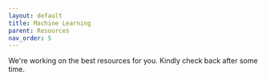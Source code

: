 ```yaml
---
layout: default
title: Machine Learning
parent: Resources
nav_order: 5
---
```


We're working on the best resources for you. Kindly check back after some time.
